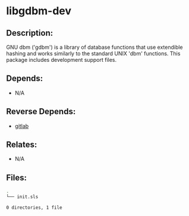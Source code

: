 # libgdbm-dev

## Description:

GNU dbm ('gdbm') is a library of database functions that use extendible hashing and works similarly to the standard UNIX 'dbm' functions.  This package includes development support files.

## Depends:

  -  N/A

## Reverse Depends:

  -  [gitlab](salt/gitlab)

## Relates:

  -  N/A

## Files:

```bash
.
└── init.sls

0 directories, 1 file
```
